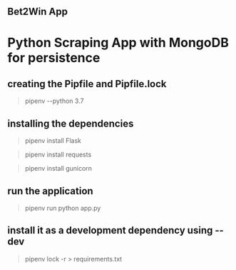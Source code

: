 ## Bet2Win App
# Python Scraping App with MongoDB for persistence

## creating the Pipfile and Pipfile.lock
> pipenv --python 3.7

## installing the dependencies
> pipenv install Flask

> pipenv install requests

> pipenv install gunicorn


## run the application
> pipenv run python app.py

## install it as a development dependency using --dev
> pipenv lock -r > requirements.txt
